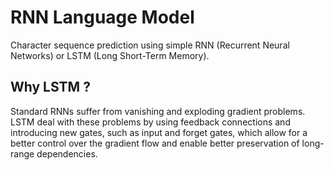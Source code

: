 # RNN Language Model
Character sequence prediction using simple RNN (Recurrent Neural Networks) or LSTM (Long Short-Term Memory).

## Why LSTM ?
Standard RNNs suffer from vanishing and exploding gradient problems. LSTM deal with these problems by using feedback connections and introducing new gates, such as input and forget gates, which allow for a better control over the gradient flow and enable better preservation of long-range dependencies.
